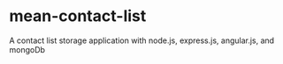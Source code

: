 # mean-contact-list
A contact list storage application with node.js, express.js, angular.js, and mongoDb
